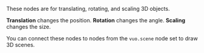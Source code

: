 These nodes are for translating, rotating, and scaling 3D objects. 

**Translation** changes the position. **Rotation** changes the angle. **Scaling** changes the size. 

You can connect these nodes to nodes from the `vuo.scene` node set to draw 3D scenes. 
